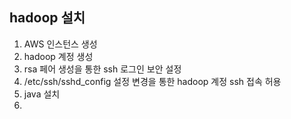 ## hadoop 설치
1. AWS 인스턴스 생성
2. hadoop 계정 생성
3. rsa 페어 생성을 통한 ssh 로그인 보안 설정
4. /etc/ssh/sshd_config 설정 변경을 통한 hadoop 계정 ssh 접속 허용
5. java 설치
6.

